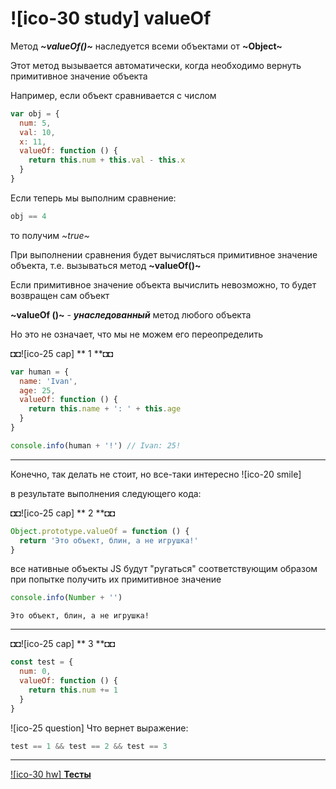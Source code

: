 # ![ico-30 study] valueOf

Метод  **_~valueOf()~_**  наследуется всеми объектами от **~Object~**

Этот метод вызывается автоматически, когда необходимо вернуть примитивное значение объекта

Например, если объект сравнивается с числом

~~~js
var obj = {
  num: 5,
  val: 10,
  x: 11,
  valueOf: function () {
    return this.num + this.val - this.x
  }
}
~~~

Если теперь мы выполним сравнение:

~~~js
obj == 4
~~~

то получим  _~true~_

При выполнении сравнения будет вычисляться примитивное значение объекта, т.е. вызываться метод **~valueOf()~**

Если примитивное значение объекта вычислить невозможно, то будет возвращен сам объект

**~valueOf ()~** - **_унаследованный_** метод любого объекта

Но это не означает, что мы не можем его переопределить

◘◘![ico-25 cap] ** 1 **◘◘

~~~js
var human = {
  name: 'Ivan',
  age: 25,
  valueOf: function () {
    return this.name + ': ' + this.age
  }
}

console.info(human + '!') // Ivan: 25!
~~~

___________________

Конечно, так делать не стоит, но все-таки интересно ![ico-20 smile]

в результате выполнения следующего кода:


◘◘![ico-25 cap] ** 2 **◘◘


~~~js
Object.prototype.valueOf = function () {
  return 'Это объект, блин, а не игрушка!'
}
~~~

все нативные объекты JS будут "ругаться" соответствующим образом при попытке получить их примитивное значение

~~~js
console.info(Number + '')
~~~

~~~console
Это объект, блин, а не игрушка!
~~~

__________

◘◘![ico-25 cap] ** 3 **◘◘

~~~js
const test = {
  num: 0,
  valueOf: function () {
    return this.num += 1
  }
}
~~~

![ico-25 question] Что вернет выражение:

~~~js
test == 1 && test == 2 && test == 3
~~~

____________________

[![ico-30 hw] **Тесты**](https://garevna.github.io/js-quiz/#valueOf)
